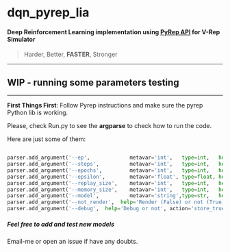 # dqn_pyrep_lia


#### Deep Reinforcement Learning implementation using [PyRep API](https://github.com/stepjam/PyRep) for V-Rep Simulator
> Harder, Better, **FASTER**, Stronger

---
## WIP - running some parameters testing
---

**First Things First**: Follow Pyrep instructions and make sure the pyrep Python lib is working.



Please, check Run.py to see the **argparse** to check how to run the code.

Here are just some of them:

```python

parser.add_argument('--ep',             metavar='int',   type=int,   help='Number of episodes to be executed',  default=DEFAULT_EPISODES)
parser.add_argument('--steps',          metavar='int',   type=int,   help='Number of steps to each episode',    default=DEFAULT_STEPS)
parser.add_argument('--epochs',         metavar='int',   type=int,   help='Epochs for each model.fit() call',   default=DEFAULT_EPOCHS)
parser.add_argument('--epsilon',        metavar='float', type=float, help='Random policy factor',                      required=True)
parser.add_argument('--replay_size',    metavar='int',   type=int,   help='Maximum batch size for the replay fase',    required=True)
parser.add_argument('--memory_size',    metavar='int',   type=int,   help='Memory length for the agent',               required=True)
parser.add_argument('--model',          metavar='string',type=str,   help='Model type',                                required=True)
parser.add_argument('--not_render',  help='Render (False) or not (True) the environment', action='store_true', default=False)
parser.add_argument('--debug',  help='Debug or not', action='store_true', default=False)

```

##### Feel free to add and test new models

Email-me or open an issue if have any doubts.
